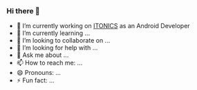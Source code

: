 ### Hi there 👋

<!--
**salihyalcin/salihyalcin** is a ✨ _special_ ✨ repository because its `README.md` (this file) appears on your GitHub profile.-->

- 🔭 I’m currently working on [ITONICS](https://www.itonics-innovation.com/) as an Android Developer
- 🌱 I’m currently learning ...
- 👯 I’m looking to collaborate on ...
- 🤔 I’m looking for help with ...
- 💬 Ask me about ...
- 📫 How to reach me: ...
- 😄 Pronouns: ...
- ⚡ Fun fact: ...
